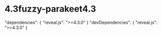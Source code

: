 # 4.3fuzzy-parakeet4.3
"dependencies": {   "reveal.js": ">=4.3.0" } "devDependencies": {   "reveal.js": ">=4.3.0" }
